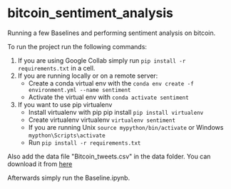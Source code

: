 # bitcoin_sentiment_analysis
Running a few Baselines and performing sentiment analysis on bitcoin.


To run the project run the following commands:
1) If you are using Google Collab simply run  ``` pip install -r requirements.txt ``` in a cell. 
2) If you are running locally or on a remote server:
    - Create a conda virtual env with the   ``` conda env create -f environment.yml --name sentiment ```
    - Activate the virtual env with  ``` conda activate sentiment ```
3) If you want to use pip virtualenv
    - Install virtualenv with pip pip install ``` pip install virtualenv ```
    - Create virtualenv virtualenv  ``` virtualenv sentiment ```
    - If you are running Unix ``` source mypython/bin/activate ``` or Windows ``` mypthon\Scripts\activate ```
    - Run ``` pip install -r requirements.txt ```

Also add the data file "Bitcoin_tweets.csv" in the data folder. You can download it from [here](https://www.kaggle.com/alexandrayuliu/bitcoin-tweets-sentiment-analysis/data)

Afterwards simply run the Baseline.ipynb.

